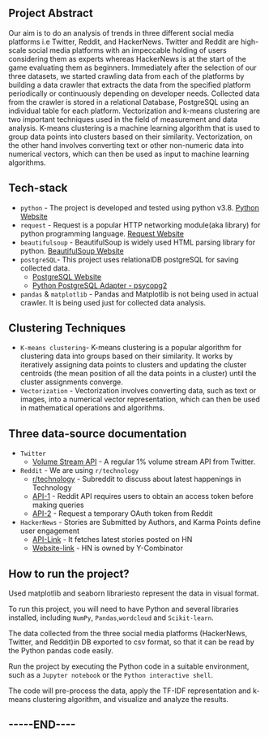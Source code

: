 ## Project Abstract

 Our aim is to do an analysis of trends in three different social media platforms i.e Twitter, Reddit, and HackerNews. Twitter and Reddit are high-scale social media platforms with an impeccable holding of users considering them as experts whereas HackerNews is at the start of the game evaluating them as beginners. Immediately after the selection of our three datasets, we started crawling data from each of the platforms by building a data crawler that extracts the data from the specified platform periodically or continuously depending on developer needs. Collected data from the crawler is stored in a relational Database, PostgreSQL using an individual table for each platform. Vectorization and k-means clustering are two important techniques used in the field of measurement and data analysis. K-means clustering is a machine learning algorithm that is used to group data points into clusters based on their similarity. Vectorization, on the other hand involves converting text or other non-numeric data into numerical vectors, which can then be used as input to machine learning algorithms.


## Tech-stack

* `python` - The project is developed and tested using python v3.8. [Python Website](https://www.python.org/)
* `request` - Request is a popular HTTP networking module(aka library) for python programming language. [Request Website](https://docs.python-requests.org/en/latest/#)
* `beautifulsoup` - BeautifulSoup is widely used HTML parsing library for python. [BeautifulSoup Website](https://www.crummy.com/software/BeautifulSoup/bs4/doc/)
* `postgreSQL`- This project uses relationalDB postgreSQL for saving collected data. 
    * [PostgreSQL Website](https://www.postgresql.org/)
    * [Python PostgreSQL Adapter - psycopg2](https://www.psycopg.org/)
* `pandas` & `matplotlib` - Pandas and Matplotlib is not being used in actual crawler. It is being used just for collected data analysis.

## Clustering Techniques

* `K-means clustering`- K-means clustering is a popular algorithm for clustering data into groups based on their similarity. It works by iteratively assigning data points to clusters and updating the cluster centroids (the mean position of all the data points in a cluster) until the cluster assignments converge. 
* `Vectorization` - Vectorization involves converting data, such as text or images, into a numerical vector representation, which can then be used in mathematical operations and algorithms.

## Three data-source documentation

* `Twitter`
  * [Volume Stream API](https://api.twitter.com/2/tweets/sample/stream) - A regular 1% volume stream API from Twitter.
* `Reddit` - We are using `r/technology` 
  * [r/technology](https://reddit.com/r/technology) - Subreddit to discuss about latest happenings in Technology
  * [API-1](https://www.reddit.com/api/v1/access_token) - Reddit API requires users to obtain an access token before making queries
  * [API-2](https://oauth.reddit.com/api/v1/me) - Request a temporary OAuth token from Reddit
* `HackerNews` - Stories are Submitted by Authors, and Karma Points define user engagement
  * [API-Link](https://hacker-news.firebaseio.com/v0/item/) - It fetches latest stories posted on HN
  * [Website-link](https://news.ycombinator.com/) - HN is owned by Y-Combinator

## How to run the project?
Used matplotlib and seaborn  librariesto represent the data in visual format.

To run this project, you will need to have Python and several libraries installed, including `NumPy`, `Pandas`,`wordcloud` and `Scikit-learn`.

The data collected from the three social media platforms (HackerNews, Twitter, and Reddit)in DB exported to csv format, so that it can be read by the Python pandas code easily.

Run the project by executing the Python code in a suitable environment, such as a `Jupyter notebook` or the `Python interactive shell`.

The code will pre-process the data, apply the TF-IDF representation and k-means clustering algorithm, and visualize and analyze the results.


## -----END----



